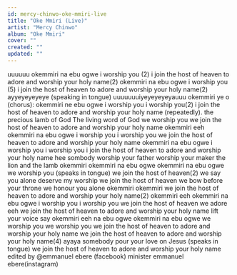```yaml
---
id: mercy-chinwo-oke-mmiri-live
title: "Oke Mmiri (Live)"
artist: "Mercy Chinwo"
album: "Oke Mmiri"
cover: ""
created: ""
updated: ""
---
```


uuuuuu
okemmiri na ebu ogwe i worship you (2)
i join the host of heaven  to adore and worship your holy name(2)
okemmiri na ebu ogwe i worship you (5)
i join the host of heaven to adore and worship your holy name(2)
ayyeyeyeyeye
(speaking in tongue)
uuuuuuuiyeyeyeyeyauuu
okemmiri ye o
(chorus): okemmiri ne ebu ogwe i worship you i worship you(2)
i join the host of heaven to adore and worship your holy name (repeatedly).
 the precious lamb of God
The living word of God
we worship you
we join the host of heaven to adore and worship your holy name
okemmiri eeh
okemmiri na ebu ogwe i worship you i worship you
we join the host of heaven to adore and worship your holy name
okemmiri na ebu ogwe i worship you i worship you
i join the host of heaven to adore and worship your holy name
hee sombody worship your father
worship your maker
the lion and the lamb
okemmiri okemmiri na ebu ogwe okemmiri na ebu ogwe we worship you
(speaks in tongue)
we join the host of heaven(2)
we say you alone deserve my worship
we join the host of heaven
we bow before your throne
we honour you alone
okemmiri okemmiri we join the host of heaven to adore and worship your holy name(2)
okemmiri eeh
okemmiri na ebu ogwe i worship you i worship you
we join the host of heaven
we adore eeh
we join the host of heaven to adore and worship your holy name lift your voice say
okemmiri eeh na ebu ogwe
okemmiri na ebu ogwe we worship you we worship you we join the host of heaven to adore and worship your holy name
we join the host of heaven to adore and worship your holy name(4)
ayaya somebody pour your love on Jesus
(speaks in tongue)
we join the host of heaven to adore and worship your holy name
edited by @emmanuel ebere (facebook)
minister emmanuel ebere(instagram)